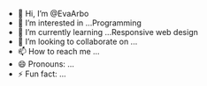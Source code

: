 - 👋 Hi, I’m @EvaArbo
- 👀 I’m interested in ...Programming
- 🌱 I’m currently learning ...Responsive web design
- 💞️ I’m looking to collaborate on ...
- 📫 How to reach me ...
- 😄 Pronouns: ...
- ⚡ Fun fact: ...

<!---
EvaArbo/EvaArbo is a ✨ special ✨ repository because its `README.md` (this file) appears on your GitHub profile.
You can click the Preview link to take a look at your changes.
--->
